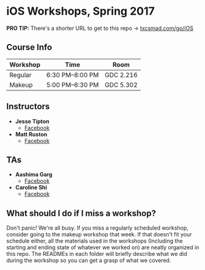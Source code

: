 # iOS Workshops, Spring 2017

**PRO TIP:** There's a shorter URL to get to this repo -> [txcsmad.com/go/iOS](http://txcsmad.com/go/iOS) 

## Course Info

|Workshop|Time|Room|
|---|---|---|
|Regular|6:30 PM–8:00 PM|GDC 2.216|
|Makeup|5:00 PM–6:30 PM|GDC 5.302|

## Instructors

* **Jesse Tipton**
  * [Facebook](https://facebook.com/jessehtipton)
* **Matt Ruston**
  * [Facebook](https://www.facebook.com/mlrsquirrels)

## TAs

* **Aashima Garg**
  * [Facebook](https://www.facebook.com/aashima.garg2)
* **Caroline Shi**
  * [Facebook](https://www.facebook.com/caroline.shi.3)

## What should I do if I miss a workshop?

Don't panic! We're all busy. If you miss a regularly scheduled workshop, consider going to the makeup workshop that week. If that doesn't fit your schedule either, all the materials used in the workshops (Including the starting and ending state of whatever we worked on) are neatly organized in this repo. The READMEs in each folder will briefly describe what we did during the workshop so you can get a grasp of what we covered.
